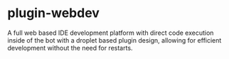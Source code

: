 # plugin-webdev
A full web based IDE development platform with direct code execution inside of the bot with a droplet based plugin design, allowing for efficient development without the need for restarts.
